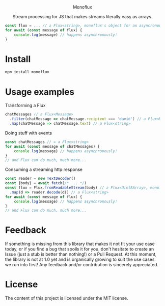 <p align="center">
Monoflux
 </p>
<p align="center">
Stream processing for JS that makes streams literally easy as arrays.
 </p>


```javascript
const flux = ... // a Flux<string>, monoflux's object for an asyncronous stream
for await (const message of flux) {
    console.log(message) // happens asynchronously!
}
```


# Install

```typescript
npm install monoflux
```

# Usage examples
Transforming a Flux
```typescript
chatMessages // a Flux<Message>
  .filter(chatMessage => chatMessage.recipient === 'david') // a Flux<Message>
  .map(chatMessage => chatMessage.text) // a Flux<string>
```

Doing stuff with events
```typescript
const chatMessages // = a Flux<string>
for await (const message of chatMessages) {
    console.log(message) // happens asynchronously!
}
// and Flux can do much, much more...
```

Consuming a streaming http response
```typescript
const reader = new TextDecoder()
const {body} = await fetch(/* ... */)
const flux = Flux.fromReadableStream(body) // a Flux<Uint8Array>, monoflux's object for an asyncronous stream
  .map(d => reader.decode(d)) // a Flux<string>
for await (const message of flux) {
    console.log(message) // happens asynchronously!
}
// and Flux can do much, much more...
```




# Feedback

If something is missing from this library that makes it not fit your use case today, or if you find a bug that spoils
it for you, don't hesitate to create an Issue (just a stub is better than nothing!) or a Pull Request. At this moment, the library is not at 1.0 yet and is organically growing to suit the use cases we run into first! Any feedback and/or contribution is sincerely appreciated.


# License

The content of this project is licensed under the MIT license.
